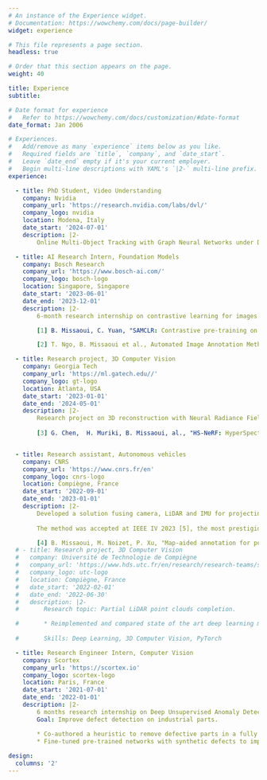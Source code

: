 ```yaml
---
# An instance of the Experience widget.
# Documentation: https://wowchemy.com/docs/page-builder/
widget: experience

# This file represents a page section.
headless: true

# Order that this section appears on the page.
weight: 40

title: Experience
subtitle:

# Date format for experience
#   Refer to https://wowchemy.com/docs/customization/#date-format
date_format: Jan 2006

# Experiences.
#   Add/remove as many `experience` items below as you like.
#   Required fields are `title`, `company`, and `date_start`.
#   Leave `date_end` empty if it's your current employer.
#   Begin multi-line descriptions with YAML's `|2-` multi-line prefix.
experience:

  - title: PhD Student, Video Understanding
    company: Nvidia
    company_url: 'https://research.nvidia.com/labs/dvl/'
    company_logo: nvidia
    location: Modena, Italy
    date_start: '2024-07-01'
    description: |2-
        Online Multi-Object Tracking with Graph Neural Networks under Dr. Laura Leal-Taixé.  

  - title: AI Research Intern, Foundation Models
    company: Bosch Research
    company_url: 'https://www.bosch-ai.com/'
    company_logo: bosch-logo
    location: Singapore, Singapore
    date_start: '2023-06-01'
    date_end: '2023-12-01'
    description: |2-
        6-month research internship on contrastive learning for images. Here, my work has focused on using foundation models (like SAM) to select better views for contrastive learning (which is usually done randomly). Accepted at NeurIPS 2023 workshop [1]. I also invented a method for batch image annotation (pending patent) [2]. 

        [1] B. Missaoui, C. Yuan, "SAMCLR: Contrastive pre-training on complex scenes using SAM for view sampling" (Accepted at NeurIPS'23 workshop)

        [2] T. Ngo, B. Missaoui et al., Automated Image Annotation Method And System (EU patent)

  - title: Research project, 3D Computer Vision
    company: Georgia Tech
    company_url: 'https://ml.gatech.edu//'
    company_logo: gt-logo
    location: Atlanta, USA
    date_start: '2023-01-01'
    date_end: '2024-05-01'
    description: |2-
        Research project on 3D reconstruction with Neural Radiance Fields (NeRFs), which we extended to be able to generate any wavelength (not just RGB). This enables all new use cases in biology and recycling, where different plants or materials exhibit different properties depending on the wavelength they are viewed from. Under review at 3DV 2025[4].
        
        [3] G. Chen,  H. Muriki, B. Missaoui, al., "HS-NeRF: HyperSpectral Neural Radiance Fields with Continuous Radiance and Transparency Spectra"  (Under review at 3DV 2025)


  - title: Research assistant, Autonomous vehicles
    company: CNRS
    company_url: 'https://www.cnrs.fr/en'
    company_logo: cnrs-logo
    location: Compiègne, France
    date_start: '2022-09-01'
    date_end: '2023-01-01'
    description: |2-
        Developed a solution fusing camera, LiDAR and IMU for projecting landmarks from 2D maps to the vehicle's camera frame, enabling to get high-quality-pseudo labeled training data for object detection models.
        
        The method was accepted at IEEE IV 2023 [5], the most prestigious conference on intelligent vehicles. 

        [4] B. Missaoui, M. Noizet, P. Xu, "Map-aided annotation for pole base detection" (Accepted at IV 2023)
  # - title: Research project, 3D Computer Vision 
  #   company: Université de Technologie de Compiègne
  #   company_url: 'https://www.hds.utc.fr/en/research/research-teams/syri-robotic-systems-in-interaction.html'
  #   company_logo: utc-logo
  #   location: Compiègne, France
  #   date_start: '2022-02-01'
  #   date_end: '2022-06-30'
  #   description: |2-
  #       Research topic: Partial LiDAR point clouds completion.

  #       * Reimplemented and compared state of the art deep learning methods for LiDAR point clouds completion.
        
  #       Skills: Deep Learning, 3D Computer Vision, PyTorch

  - title: Research Engineer Intern, Computer Vision 
    company: Scortex
    company_url: 'https://scortex.io'
    company_logo: scortex-logo
    location: Paris, France
    date_start: '2021-07-01'
    date_end: '2022-01-01'
    description: |2-
        6 months research internship on Deep Unsupervised Anomaly Detection.
        Goal: Improve defect detection on industrial parts.

        * Co-authored a heuristic to remove defective parts in a fully unlabelled dataset with 90+ AUC.
        * Fine-tuned pre-trained networks with synthetic defects to improve defect detection AUC from 91.6 to 96.1 points.
        
design:
  columns: '2'
---
```

